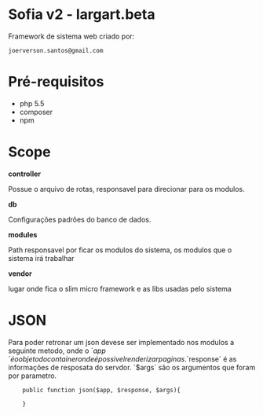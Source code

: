 # Sofia v2 - largart.beta
Framework de sistema web criado por:
```
joerverson.santos@gmail.com
```

# Pré-requisitos

- php 5.5
- composer
- npm

# Scope

__controller__

Possue o arquivo de rotas, responsavel para direcionar para os modulos.

__db__

Configurações padrões do banco de dados.

__modules__

Path responsavel por ficar os modulos do sistema, os modulos que o sistema irá trabalhar

__vendor__

lugar onde fica o slim micro framework e as libs usadas pelo sistema

# JSON
Para poder retronar um json devese ser implementado nos modulos a seguinte metodo, onde o
´$app´ é o objeto do container onde é possivel renderizar paginas.
´$response´ é as informações de resposata do servdor.
´$args´ são os argumentos que foram por parametro. 

```
    public function json($app, $response, $args){
        
    }
```